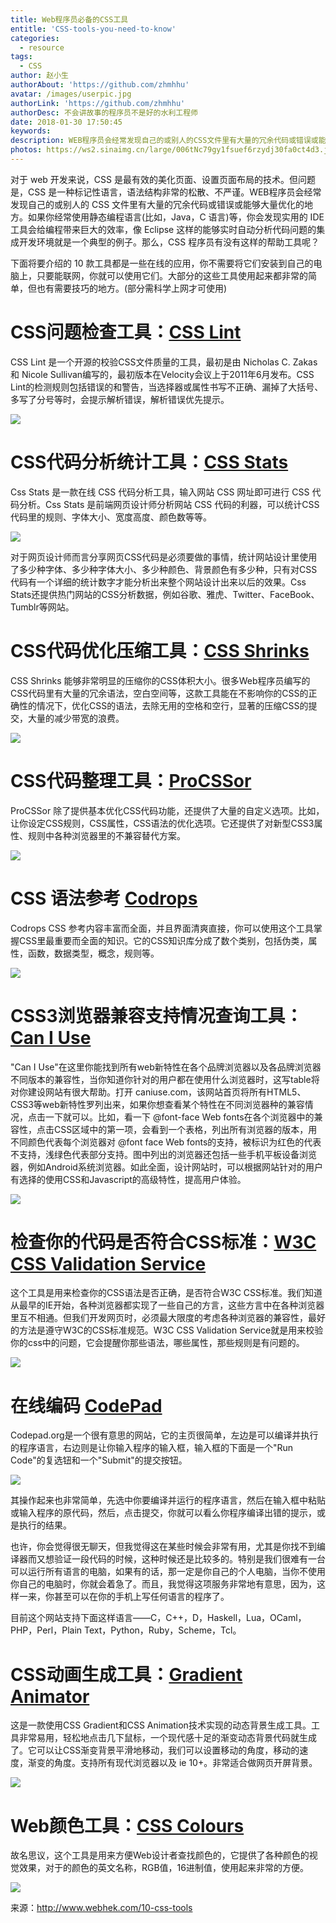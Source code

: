 ```yaml
---
title: Web程序员必备的CSS工具
entitle: 'CSS-tools-you-need-to-know'
categories:
  - resource
tags:
  - CSS
author: 赵小生
authorAbout: 'https://github.com/zhmhhu'
avatar: /images/userpic.jpg
authorLink: 'https://github.com/zhmhhu'
authorDesc: 不会讲故事的程序员不是好的水利工程师
date: 2018-01-30 17:50:45
keywords:
description: WEB程序员会经常发现自己的或别人的CSS文件里有大量的冗余代码或错误或能够大量优化的地方。如果你经常使用静态编程语言(比如，Java，C语言)等，你会发现实用的IDE工具会给编程带来巨大的效率
photos: https://ws2.sinaimg.cn/large/006tNc79gy1fsuef6rzydj30fa0ct4d3.jpg
---
```


对于 web 开发来说，CSS 是最有效的美化页面、设置页面布局的技术。但问题是，CSS 是一种标记性语言，语法结构非常的松散、不严谨。WEB程序员会经常发现自己的或别人的 CSS 文件里有大量的冗余代码或错误或能够大量优化的地方。如果你经常使用静态编程语言(比如，Java，C 语言)等，你会发现实用的 IDE 工具会给编程带来巨大的效率，像 Eclipse 这样的能够实时自动分析代码问题的集成开发环境就是一个典型的例子。那么，CSS 程序员有没有这样的帮助工具呢？

下面将要介绍的 10 款工具都是一些在线的应用，你不需要将它们安装到自己的电脑上，只要能联网，你就可以使用它们。大部分的这些工具使用起来都非常的简单，但也有需要技巧的地方。(部分需科学上网才可使用)

# CSS问题检查工具：[CSS Lint](http://csslint.net/) 
CSS Lint 是一个开源的校验CSS文件质量的工具，最初是由 Nicholas C. Zakas和 Nicole Sullivan编写的，最初版本在Velocity会议上于2011年6月发布。CSS Lint的检测规则包括错误的和警告，当选择器或属性书写不正确、漏掉了大括号、多写了分号等时，会提示解析错误，解析错误优先提示。

![](https://ws2.sinaimg.cn/large/006tNc79gy1fsuef6rzydj30fa0ct4d3.jpg)

# CSS代码分析统计工具：[CSS Stats](http://cssstats.com/)
Css Stats 是一款在线 CSS 代码分析工具，输入网站 CSS 网址即可进行 CSS 代码分析。Css Stats 是前端网页设计师分析网站 CSS 代码的利器，可以统计CSS代码里的规则、字体大小、宽度高度、颜色数等等。

![](https://ws3.sinaimg.cn/large/006tNc79gy1fsuef99xm7j30fa0ctwhi.jpg)

对于网页设计师而言分享网页CSS代码是必须要做的事情，统计网站设计里使用了多少种字体、多少种字体大小、多少种颜色、背景颜色有多少种，只有对CSS代码有一个详细的统计数字才能分析出来整个网站设计出来以后的效果。Css Stats还提供热门网站的CSS分析数据，例如谷歌、雅虎、Twitter、FaceBook、Tumblr等网站。

# CSS代码优化压缩工具：[CSS Shrinks](http://cssshrink.com/)
CSS Shrinks 能够非常明显的压缩你的CSS体积大小。很多Web程序员编写的CSS代码里有大量的冗余语法，空白空间等，这款工具能在不影响你的CSS的正确性的情况下，优化CSS的语法，去除无用的空格和空行，显著的压缩CSS的提交，大量的减少带宽的浪费。

![](https://ws1.sinaimg.cn/large/006tNc79gy1fsuef9vr48j30fa0ctk19.jpg)


# CSS代码整理工具：[ProCSSor](http://tools.maxcdn.com/procssor/)
ProCSSor 除了提供基本优化CSS代码功能，还提供了大量的自定义选项。比如，让你设定CSS规则，CSS属性，CSS语法的优化选项。它还提供了对新型CSS3属性、规则中各种浏览器里的不兼容替代方案。

![](https://ws2.sinaimg.cn/large/006tNc79gy1fsuefapz22j30fa0ctgth.jpg)

#  CSS 语法参考 [Codrops](http://tympanus.net/codrops/css_reference/)
Codrops CSS 参考内容丰富而全面，并且界面清爽直接，你可以使用这个工具掌握CSS里最重要而全面的知识。它的CSS知识库分成了数个类别，包括伪类，属性，函数，数据类型，概念，规则等。

![](https://ws3.sinaimg.cn/large/006tNc79gy1fsuefbr4m7j30fa0ddwim.jpg)

# CSS3浏览器兼容支持情况查询工具：[Can I Use](http://caniuse.com/#cats=CSS)
"Can I Use"在这里你能找到所有web新特性在各个品牌浏览器以及各品牌浏览器不同版本的兼容性，当你知道你针对的用户都在使用什么浏览器时，这写table将对你建设网站有很大帮助。打开 caniuse.com，该网站首页将所有HTML5、CSS3等web新特性罗列出来，如果你想查看某个特性在不同浏览器种的兼容情况，点击一下就可以。比如，看一下 @font-face Web fonts在各个浏览器中的兼容性，点击CSS区域中的第一项，会看到一个表格，列出所有浏览器的版本，用不同颜色代表每个浏览器对 @font face Web fonts的支持，被标识为红色的代表不支持，浅绿色代表部分支持。图中列出的浏览器还包括一些手机平板设备浏览器，例如Android系统浏览器。如此全面，设计网站时，可以根据网站针对的用户有选择的使用CSS和Javascript的高级特性，提高用户体验。

![](https://ws4.sinaimg.cn/large/006tNc79gy1fsuefckpulj30fa0ajgq7.jpg)

# 检查你的代码是否符合CSS标准：[W3C CSS Validation Service](https://jigsaw.w3.org/css-validator/)
这个工具是用来检查你的CSS语法是否正确，是否符合W3C CSS标准。我们知道从最早的IE开始，各种浏览器都实现了一些自己的方言，这些方言中在各种浏览器里互不相通。但我们开发网页时，必须最大限度的考虑各种浏览器的兼容性，最好的方法是遵守W3C的CSS标准规范。W3C CSS Validation Service就是用来校验你的css中的问题，它会提醒你那些语法，哪些属性，那些规则是有问题的。

![](https://ws2.sinaimg.cn/large/006tNc79gy1fsuefdkix3j30fa09a76p.jpg)

# 在线编码 [CodePad](http://codepad.co/)
Codepad.org是一个很有意思的网站，它的主页很简单，左边是可以编译并执行的程序语言，右边则是让你输入程序的输入框，输入框的下面是一个"Run Code"的复选钮和一个"Submit"的提交按钮。

![](https://ws3.sinaimg.cn/large/006tNc79gy1fsuefdyw8rj30fa077q5y.jpg)

其操作起来也非常简单，先选中你要编译并运行的程序语言，然后在输入框中粘贴或输入程序的原代码，然后，点击提交，你就可以看么你程序编译出错的提示，或是执行的结果。

也许，你会觉得很无聊天，但我觉得这在某些时候会非常有用，尤其是你找不到编译器而又想验证一段代码的时候，这种时候还是比较多的。特别是我们很难有一台可以运行所有语言的电脑，如果有的话，那一定是你自己的个人电脑，当你不使用你自己的电脑时，你就会着急了。而且，我觉得这项服务非常地有意思，因为，这样一来，你甚至可以在你的手机上写任何语言的程序了。

目前这个网站支持下面这样语言——C，C++，D，Haskell，Lua，OCaml，PHP，Perl，Plain Text，Python，Ruby，Scheme，Tcl。

# CSS动画生成工具：[Gradient Animator](http://www.gradient-animator.com/)
这是一款使用CSS Gradient和CSS Animation技术实现的动态背景生成工具。工具非常易用，轻松地点击几下鼠标，一个现代感十足的渐变动态背景代码就生成了。它可以让CSS渐变背景平滑地移动，我们可以设置移动的角度，移动的速度，渐变的角度。支持所有现代浏览器以及 ie 10+。非常适合做网页开屏背景。

![](https://ws2.sinaimg.cn/large/006tNc79gy1fsuefesahfj30fa09rgp4.jpg)

# Web颜色工具：[CSS Colours](http://colours.neilorangepeel.com/)
故名思议，这个工具是用来方便Web设计者查找颜色的，它提供了各种颜色的视觉效果，对于的颜色的英文名称，RGB值，16进制值，使用起来非常的方便。

![](https://ws2.sinaimg.cn/large/006tNc79gy1fsueffswhlj30fa054aan.jpg)


来源：http://www.webhek.com/10-css-tools